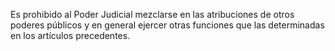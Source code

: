 Es prohibido al Poder Judicial mezclarse en las atribuciones de otros poderes públicos y en general ejercer otras funciones que las determinadas en los artículos precedentes.
